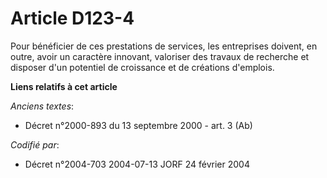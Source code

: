 # Article D123-4

Pour bénéficier de ces prestations de services, les entreprises doivent, en outre, avoir un caractère innovant, valoriser des
travaux de recherche et disposer d'un potentiel de croissance et de créations d'emplois.

**Liens relatifs à cet article**

_Anciens textes_:

  - Décret n°2000-893 du 13 septembre 2000 - art. 3 (Ab)

_Codifié par_:

  - Décret n°2004-703 2004-07-13 JORF 24 février 2004

